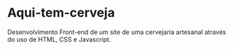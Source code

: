 # Aqui-tem-cerveja
Desenvolvimento Front-end de um site de uma cervejaria artesanal através do uso de HTML, CSS e Javascript.
